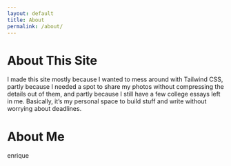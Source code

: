 ```yaml
---
layout: default
title: About
permalink: /about/
---
```


<div class=flex-col">
  
  <div class="max-w-2xl mx-auto px-4 py-8">
  <h1 class="text-3xl font-bold mb-4 text-gray-800">About This Site</h1>
  <p class="text-base sm:text-lg text-gray-700 leading-relaxed">
    I made this site mostly because I wanted to mess around with Tailwind CSS, partly because I needed a spot to share my photos without compressing the details out of them, and partly because I still have a few college essays left in me. Basically, it’s my personal space to build stuff and write without worrying about deadlines.
  </p>
  </div>

  <div class="max-w-2xl mx-auto px-4 py-4">
  <h1 class="text-3xl font-bold mb-4 text-gray-800">About Me</h1>
  <p class="text-base sm:text-lg text-gray-700 leading-relaxed">
    enrique
  </p>
  </div>

</div>